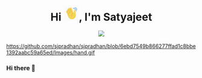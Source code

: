 <h1 align="center">Hi <img src="https://raw.githubusercontent.com/sjpradhan/sjpradhan/main/images/hand.gif" width="40px" />, I'm Satyajeet</h1>
<!-- Typing SVG by DenverCoder1 - https://github.com/DenverCoder1/readme-typing-svg -->
<p align="center">
  <a href="https://github.com/sjpradhan"><img src="https://readme-typing-svg.herokuapp.com?lines=Self+taught+Data+Analyst;Always+learning+new+things&center=true&width=380&height=45"></a>






https://github.com/sjpradhan/sjpradhan/blob/6ebd7549b866277ffad1c8bbe1392aabc59a65ed/Images/hand.gif




### Hi there 👋

<!--
**sjpradhan/sjpradhan** is a ✨ _special_ ✨ repository because its `README.md` (this file) appears on your GitHub profile.

Here are some ideas to get you started:

- 🔭 I’m currently working on ...
- 🌱 I’m currently learning ...
- 👯 I’m looking to collaborate on ...
- 🤔 I’m looking for help with ...
- 💬 Ask me about ...
- 📫 How to reach me: ...
- 😄 Pronouns: ...
- ⚡ Fun fact: ...
-->
